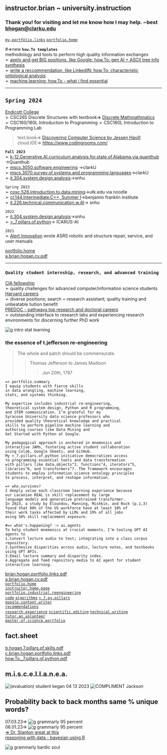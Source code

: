 ## instructor.brian ~ university.instruction  
### Thank you! for visiting and let me know how I may help. ~best <bhogan@clarku.edu>  
[`my,portfolio.links`](https://github.com/bbe2/instructor.brian/files/12888895/brian.hogan.portfolio.links.pdf)  [`portfolio.home`](https://github.com/bbe2/portfolio)  

#=>new **`how.To templates`**  
methodology and tools to perform high quality information exchanges  
➢ [apply and get BIG positions, like Google: how.To: gen AI + ASCII tree info synthesis](https://docs.google.com/document/d/1qlqpbJyMVOGaLuswjlRD1ZKvXutZk5N1IGpMZ4CNkOc/edit?usp=sharing)  
➢ [write a reccommendation, like LinkedIN: how.To: characteristic ontological analysis](https://docs.google.com/document/d/1gVZly9zVFWxxOmcIwKO6oCs99IYZ5HwDoLg-YzCfadE/edit?usp=sharing)  
➢ [machine.learning: how.To - what i find essential](https://github.com/bbe2/instructor.brian/tree/how.To.machine.learning)  

--------
## **`Spring 2024`**  
[Endicott College](https://www.endicott.edu/academics/schools/science-technology)  
➢ CSC265 Discrete Structures with textbook=> [Discrete Mathmathmatics](https://www.zybooks.com/catalog/discrete-mathematics/)  
➢ CSC160/160L Introduction to Programming
➢ CSC160L Introduction to Programming Lab
> text.book=> [Discovering Computer Science by Jessen Havill](https://www.discoveringcs.net/)  
> cloud.IDE=> https://www.codingrooms.com/  

**`Fall 2023`**  
➢ [k-12.Generative.AI.curriculum.analysis.for.state.of.Alabama.via.quanthub](https://github.com/bbe2/instructor.brian/tree/k.12.gen.ai.alabama) ->Quanthub  
➢ [mscs.3050.software.engineering](https://github.com/bbe2/instructor.brian/tree/mscs.3070.survey.of.systems.and.programming.languages) ->clarkU  
➢ [mscs.3070.survey.of.systems.and.programming.languages](https://github.com/bbe2/instructor.brian/tree/mscs.3070.survey.of.systems.and.programming.languages)->clarkU  
➢ [it.304.system.design.analysis](https://github.com/bbe2/instructor.brian/tree/it.304.fall.2023)->snhu  

`Spring 2023`       
➢ [cosc.526.introduction.to.data.mining](https://github.com/bbe2/professor/tree/cosc.526.intro.to.data.Mining.utk.edu)->utk.edu via noodle  
➢ [ct.144.Intermediate.C++, Summer I](https://github.com/bbe2/professor/tree/ct.144.intermedat.C%2B%2B)->benjamin franklin institute  
➢ [it.226.technical.communication.w.AI](https://github.com/bbe2/professor/tree/it.226.technical.communication.w.ai)-> snhu  

`2022`  
➢ [it.304.system.design.analysis](https://github.com/bbe2/IT.304.Fall.2022)->snhu  
➢ [>_7.pillars.of.python](https://github.com/bbe2/instructor.brian/tree/7.pillars.of.python)-> ICARUS-AI  

`2021`   
➢ [Alert Innovation](https://www.alertinnovation.com/) wrote ASRS robotic and structure repair, service, and user manuals  

[portfolio.home](https://github.com/bbe2/portfolio)  
[a.brian.hogan.cv.pdf](https://github.com/bbe2/instructor.brian/files/13992918/a.brian.hogan.cv.pdf)   

---------

### **`Quality student internship, research, and advanced training`**   
[CIA fellowship](https://www.cia.gov/careers/student-programs/)  
➢ quality challenges for advanced computer/information science students   
[Harvard careers](https://sjobs.brassring.com/TGnewUI/Search/Home/Home?partnerid=25240&siteid=5341#home)  
➢ diverse positions; search = research assistant; quality training and unbeatable tuition benefit  
[PREDOC - pathways top research and doctoral careers](https://predoc.org/)  
➢ outstanding interface to research labs and experiencing research environments for discerning further PhD work  

![g intro stat learning](https://github.com/bbe2/instructor.brian/assets/59778456/48c1593c-efc1-4958-9785-73361e1c6b43)


### the essence of t.jefferson re-engineering    
> The whole and patch should be commensurate.  
>> Thomas Jefferson to James Madison  
>>> Jun 20th, 1787


```
=> portfolio.summary
I equip students with fierce skills
in data wrangling, machine learning,
stats, and systems thinking.

My expertise includes industrial re-engineering,
theoretical system design, Python and R programming,
and STEM communication. I’m grateful for my
Syracuse University data science professors who
provided quality theoretical knowledge and practical
skills to perform pipeline machine learning and
authoring courses like Data Mining and
Get Started with Python at Google.

My pedagogical approach is anchored in mnemonics and
interactive JAMs, fostering active student collaboration
using Colab, Google Sheets, and GitHub.
My >_7.pillars.of.python initiative democratizes access
to programming essential tools and data transformation
with pillars like data.objects^3, functions^4, iterators^5,
libraries^6, and transformers^7. The framework encourages
students to employ information science ontology principles
to process, interpret, and reshape information.

=> who.survives? 
I deeply value each classroom learning experience because
our Lacanian REAL is skill replacement by large
language models and generative pretrained transformer.
In 2023, a study by Eloundou, Manning, Mishkin, and Rock (p.1,3)
found that 80% of the US workforce have at least 10% of
their work tasks affected by LLMs and 19% of all jobs 
aving 50% skill replacement exposure. 

#=> what's.happening? -> ai.agents  
To help student mnemonics at crucial moments, I’m tooling GPT AI agents to  
1.Convert lecture audio to text; integrating into a class corpus repository.  
2.Synthesize disparities across audio, lecture notes, and textbooks using GPT APIs.  
3.Email lecture summary and disparity index.  
4.Aggregate and feed repository media to AI agent for student interactive learning.  

```  
[brian.hogan.portfolio.links.pdf](https://github.com/bbe2/portfolio/files/12888856/brian.hogan.portfolio.links.pdf)  
[a.brian.hogan.cv.pdf](https://github.com/bbe2/portfolio/files/12888855/a.brian.hogan.cv.pdf)  
[`portfolio.home`](https://github.com/bbe2/portfolio)  
[`instructor.home.page`](https://github.com/bbe2/instructor.brian)  
[`portfolio.industrial.reengineering`](https://github.com/bbe2/portfolio/tree/reengineering)  
[`code`](https://github.com/bbe2/portfolio/tree/code) [`algorithms`](https://github.com/bbe2/professor.full.brain/tree/algorithms) [`>_7.py.pillars`](https://github.com/bbe2/portfolio/tree/%3E_7_Pillars_of_Python)  
[`google.content.writer`](https://github.com/bbe2/portfolio/tree/tech_curriculum_an_GwG)  
[`recommendations`](https://github.com/bbe2/portfolio/tree/reference_recommend)    
[`research.experience`](https://github.com/bbe2/portfolio/tree/research_experience ) [`scientific.editing`](https://github.com/bbe2/portfolio/tree/scientific_edit) [`technical.writing`](https://github.com/bbe2/portfolio/tree/tech_write)  
[`tutor.an.volunteer`](https://github.com/bbe2/portfolio/tree/tutor_volunteer)  
[`master.of.science.portfolio`](https://github.com/bbe2/portfolio/tree/master_portfolio)  

## fact.sheet    
[b.hogan.7.pillars.of.skills.pdf](https://github.com/bbe2/instructor.brian/files/12529580/7.pillars.of.skills.pdf)  
[c.brian.hogan.portfolio.links.pdf](https://github.com/bbe2/instructor.brian/files/13191446/c.brian.hogan.portfolio.links.pdf)  
[how.To._7.pillars.of.python.pdf](https://github.com/bbe2/instructor.brian/files/13370832/how.To._7.pillars.of.python.pdf)  


## m.i.s.c.e.l.l.a.n.e.a.  
![(evaluation) student kegan 04 13 2023](https://github.com/bbe2/professor/assets/59778456/356cefc6-475e-472f-8b75-e23c5b5b38b9)
![COMPLIMENT Jackson](https://github.com/bbe2/professor/assets/59778456/55b15676-2ea6-490f-9bc1-86e85acf230a)  


## Probability back to back months same % unique words?  
07.03.23=> ![g grammarly 95 percent](https://github.com/bbe2/professor.full.brain/assets/59778456/ad5d8a3e-212d-43db-b0ed-3268f2f31e1a)  
06.01.23=> ![g grammarly 95 percent](https://github.com/bbe2/professor.full.brain/assets/59778456/ad5d8a3e-212d-43db-b0ed-3268f2f31e1a)  
[=> Dr. Stanton great at this](https://scholar.google.com/citations?hl=en&user=0UPnd6oAAAAJ)  
[reasoning with data - bayesian using R](https://www.amazon.com/Reasoning-Data-Introduction-Traditional-Statistics/dp/1462530265/ref=sr_1_1?crid=30HT063V488UM&keywords=stanton+statistics&qid=1694036862&sprefix=stanton+statistic%2Caps%2C125&sr=8-1)  

![g grammarly bardic soul](https://github.com/bbe2/instructor.brian/assets/59778456/03517759-f9c7-4f26-b956-c9ce02aa8157)  
